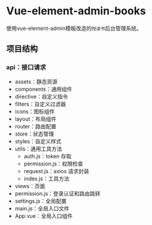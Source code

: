 # Vue-element-admin-books

使用vue-element-admin模板改造的`悦读书`后台管理系统。



## 项目结构
### api：接口请求
* assets：静态资源
* components：通用组件
* directive：自定义指令
* filters：自定义过滤器
* icons：图标组件
* layout：布局组件
* router：路由配置
* store：状态管理
* styles：自定义样式
* utils：通用工具方法
  * auth.js：token 存取
  * permission.js：权限检查
  * request.js：axios 请求封装
  * index.js：工具方法
* views：页面
* permission.js：登录认证和路由跳转
* settings.js：全局配置
* main.js：全局入口文件
* App.vue：全局入口组件